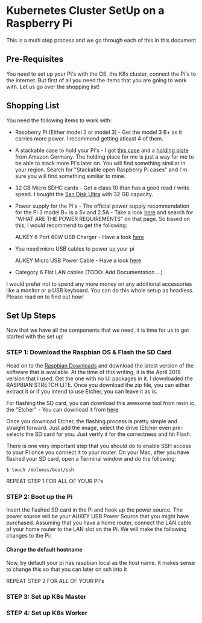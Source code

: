 # Kubernetes Cluster SetUp on a Raspberry Pi 

This is a multi step process and we go through each of this in this document

## Pre-Requisites

You need to set up your Pi's with the OS, the K8s cluster, connect the Pi's to the internet. But first of all you need the items that you are going to work with. Let us go over the shopping list!

## Shopping List

You need the following items to work with:

* Raspberry Pi (Either model 2 or model 3) - Get the model 3 B+ as it carries more power. I recommend getting atleast 4 of them.

* A stackable case to hold your Pi's - I got [this case](https://tinyurl.com/ycpe78u3) and a [holding plate](https://tinyurl.com/ycomf998) from Amazon Germany. The holding place for me is just a way for me to be able to stack more Pi's later on. You will find something similiar in your region. Search for "Stackable open Raspberry Pi cases" and I'm sure you will find something similiar to mine.

* 32 GB Micro SDHC cards - Get a class 10 than has a good read / write speed. I bought the [San Disk Ultra](https://tinyurl.com/y9fx6k6b) with 32 GB capacity.

* Power supply for the Pi's - The official power supply recommendation for the Pi 3 model B+ is a 5v and 2.5A - Take a look [here](https://www.raspberrypi.org/help/faqs/) and search for "WHAT ARE THE POWER REQUIREMENTS" on that page. So based on this, I would recommend to get the following:

  AUKEY 6 Port 60W USB Charger - Have a look [here](https://tinyurl.com/y9horcbv)

* You need micro USB cables to power up your pi

  AUKEY Micro USB Power Cable - Have a look [here](https://tinyurl.com/yabcnfq2)
  
* Category 6 Flat LAN cables (TODO: Add Documentation....)

I would prefer not to spend any more money on any additional accessories like a monitor or a USB keyboard. You can do this whole setup as headless. Please read on to find out how!

## Set Up Steps

Now that we have all the components that we need, it is time for us to get started with the set up!

### STEP 1: Download the Raspbian OS & Flash the SD Card

Head on to the [Raspbian Downloads](https://www.raspberrypi.org/downloads/raspbian/) and download the latest version of the software that is available. At the time of this writing, it is the April 2018 version that I used. Get the one with no UI packages in it. I downloaded the RASPBIAN STRETCH LITE. Once you download the zip file, you can either extract it or if you intend to use Etcher, you can leave it as is.

For flashing the SD card, you can download this awesome tool from resin.io, the "Etcher" - You can download it from [here](https://etcher.io/)

Once you download Etcher, the flashing process is pretty simple and straight forward. Just add the image, select the drive (Etcher even pre-selects the SD card for you. Just verify it for the correctness and hit Flash.

There is one very important step that you should do to enable SSH access to your Pi once you connect it to your router. On your Mac, after you have flashed your SD card, open a Terminal window and do the following:

```
$ touch /Volumes/boot/ssh
```

REPEAT STEP 1 FOR ALL OF YOUR PI's

### STEP 2: Boot up the Pi

Insert the flashed SD card in the Pi and hook up the power source. The power source will be your AUKEY USB Power Source that you might have purchased. Assuming that you have a home router, connect the LAN cable of your home router to the LAN slot on the Pi. We will make the following changes to the Pi:

#### Change the default hostname

Now, by default your pi has raspbian.local as the host name. It makes sense to change this so that you can later on ssh into it

REPEAT STEP 2 FOR ALL OF YOUR PI's

### STEP 3: Set up K8s Master

### STEP 4: Set up K8s Worker
